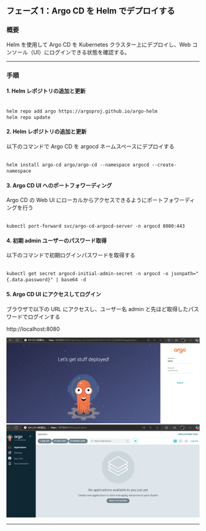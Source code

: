 ## フェーズ 1：Argo CD を Helm でデプロイする

### 概要

Helm を使用して Argo CD を Kubernetes クラスター上にデプロイし、Web コンソール（UI）にログインできる状態を確認する。

---

### 手順

#### 1. Helm レポジトリの追加と更新

<pre><code>
helm repo add argo https://argoproj.github.io/argo-helm  
helm repo update
</code></pre>

#### 2. Helm レポジトリの追加と更新

以下のコマンドで Argo CD を argocd ネームスペースにデプロイする

<pre><code>
helm install argo-cd argo/argo-cd --namespace argocd --create-namespace
</code></pre>

#### 3. Argo CD UI へのポートフォワーディング

Argo CD の Web UI にローカルからアクセスできるようにポートフォワーディングを行う

<pre><code>
kubectl port-forward svc/argo-cd-argocd-server -n argocd 8080:443
</code></pre>

#### 4. 初期 admin ユーザーのパスワード取得

以下のコマンドで初期ログインパスワードを取得する

<pre><code>
kubectl get secret argocd-initial-admin-secret -n argocd -o jsonpath="{.data.password}" | base64 -d
</code></pre>

#### 5. Argo CD UI にアクセスしてログイン

ブラウザで以下の URL にアクセスし、ユーザー名 admin と先ほど取得したパスワードでログインする

http://localhost:8080

![ArgoCDログイン画面](picture/1-1.argocd_sample.png)  
![ArgoCDコンソール画面](picture/1-2.argocd_console_sample.png)

---
